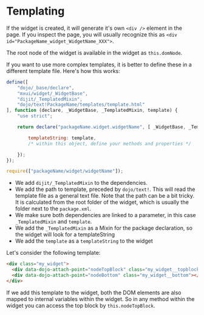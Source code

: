 # Templating

If the widget is created, it will generate it's own `<div />` element in the page. If you inspect the page, you will usually recognize this as `<div id="PackageName_widget_WidgetName_XXX">`.

The root node of the widget is available in the widget as `this.domNode`.

If you want to use more complex templates, it is better to define these in a different template file. Here's how this works:

```js
define([
    "dojo/_base/declare",
    "mxui/widget/_WidgetBase",
    "dijit/_TemplatedMixin",
    "dojo/text!PackageName/templates/template.html"
], function (declare, _WidgetBase, _TemplatedMixin, template) {
    "use strict";

    return declare("packageName.widget.widgetName", [ _WidgetBase, _TemplatedMixin ], {

        templateString: template,
        /* within this object, define your methods and properties */

    });
});

require(["packageName/widget/widgetName"]);
```

- We add `dijit/_TemplatedMixin` to the dependencies.
- We add the path to template, preceded by `dojo/text!`. This will read the template file as a general text file. Note that the path can be a bit tricky. It is calculated from the root folder of the widget, which is usually the folder next to the `package.xml`.
- We make sure both dependencies are linked to a parameter, in this case `_TemplatedMixin` and `template`.
- We add the `_TemplatedMixin` as a Mixin for the package declaration, so the widget will look for a templateString
- We add the `template` as a `templateString` to the widget

Let's consider the following template:

```html
<div class="my_widget">
  <div data-dojo-attach-point="nodeTopBlock" class="my_widget__topblock"></div>
  <div data-dojo-attach-point="nodeBottom" class="my_widget__bottom"></div>
</div>
```

If we add this template to the widget, both the DOM elements are also mapped to internal variables within the widget. So in any method within the widget you can access the top block by `this.nodeTopBlock`.
